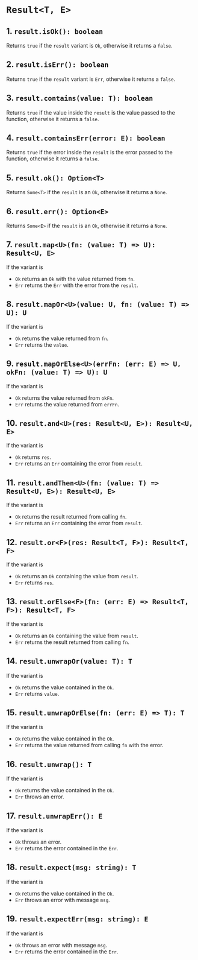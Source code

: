 # `Result<T, E>`

## 1. `result.isOk(): boolean`

Returns `true` if the `result` variant is `Ok`, otherwise it returns a `false`.

## 2. `result.isErr(): boolean`

Returns `true` if the `result` variant is `Err`, otherwise it returns a `false`.

## 3. `result.contains(value: T): boolean`

Returns `true` if the value inside the `result` is the value passed to the function, otherwise it returns a `false`.

## 4. `result.containsErr(error: E): boolean`

Returns `true` if the error inside the `result` is the error passed to the function, otherwise it returns a `false`.

## 5. `result.ok(): Option<T>`

Returns `Some<T>` if the `result` is an `Ok`, otherwise it returns a `None`.

## 6. `result.err(): Option<E>`

Returns `Some<E>` if the `result` is an `Ok`, otherwise it returns a `None`.

## 7. `result.map<U>(fn: (value: T) => U): Result<U, E>`

If the variant is

- `Ok`
  returns an `Ok` with the value returned from `fn`.
- `Err`
  returns the `Err` with the error from the `result`.

## 8. `result.mapOr<U>(value: U, fn: (value: T) => U): U`

If the variant is

- `Ok`
  returns the value returned from `fn`.
- `Err`
  returns the `value`.

## 9. `result.mapOrElse<U>(errFn: (err: E) => U, okFn: (value: T) => U): U`

If the variant is

- `Ok`
  returns the value returned from `okFn`.
- `Err`
  returns the value returned from `errFn`.

## 10. `result.and<U>(res: Result<U, E>): Result<U, E>`

If the variant is

- `Ok`
  returns `res`.
- `Err`
  returns an `Err` containing the error from `result`.

## 11. `result.andThen<U>(fn: (value: T) => Result<U, E>): Result<U, E>`

If the variant is

- `Ok`
  returns the result returned from calling `fn`.
- `Err`
  returns an `Err` containing the error from `result`.

## 12. `result.or<F>(res: Result<T, F>): Result<T, F>`

If the variant is

- `Ok`
  returns an `Ok` containing the value from `result`.
- `Err`
  returns `res`.

## 13. `result.orElse<F>(fn: (err: E) => Result<T, F>): Result<T, F>`

If the variant is

- `Ok`
  returns an `Ok` containing the value from `result`.
- `Err`
  returns the result returned from calling `fn`.

## 14. `result.unwrapOr(value: T): T`

If the variant is

- `Ok`
  returns the value contained in the `Ok`.
- `Err`
  returns `value`.

## 15. `result.unwrapOrElse(fn: (err: E) => T): T`

If the variant is

- `Ok`
  returns the value contained in the `Ok`.
- `Err`
  returns the value returned from calling `fn` with the error.

## 16. `result.unwrap(): T`

If the variant is

- `Ok`
  returns the value contained in the `Ok`.
- `Err`
  throws an error.

## 17. `result.unwrapErr(): E`

If the variant is

- `Ok`
  throws an error.
- `Err`
  returns the error contained in the `Err`.

## 18. `result.expect(msg: string): T`

If the variant is

- `Ok`
  returns the value contained in the `Ok`.
- `Err`
  throws an error with message `msg`.

## 19. `result.expectErr(msg: string): E`

If the variant is

- `Ok`
  throws an error with message `msg`.
- `Err`
  returns the error contained in the `Err`.
